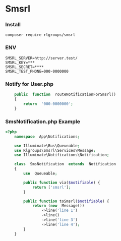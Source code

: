 # Smsrl

### Install
	composer require rlgroups/smsrl

### ENV
	SMSRL_SERVER=http://server.test/
    SMSRL_KEY=***
    SMSRL_SECRET=****
    SMSRL_TEST_PHONE=000-0000000

### Notify for User.php
```php
    public  function  routeNotificationForSmsrl()
	{
		return  '000-0000000';
	}
```

### SmsNotification.php Example
```php
<?php
	namespace  App\Notifications;

	use Illuminate\Bus\Queueable;
	use Rlgroups\Smsrl\Services\Message;
	use Illuminate\Notifications\Notification;

	class  SmsNotification  extends  Notification
	{
		use  Queueable;

		public function via($notifiable) {
			return ['smsrl'];
		}

		public function toSmsrl($notifiable) {
			return (new  Message())
				->line('line 1')
				->line()
				->line('line 3')
				->line('line 4');
		}
	}
```
